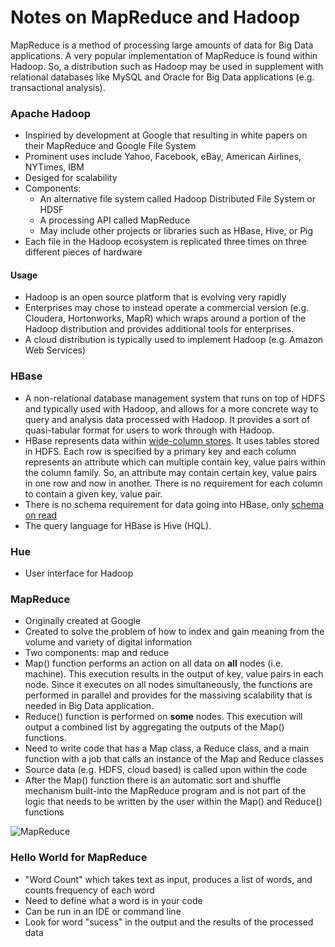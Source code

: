 # Notes on MapReduce and Hadoop

MapReduce is a method of processing large amounts of data for Big Data applications. A very popular implementation of MapReduce is found within Hadoop. So, a distribution such as Hadoop may be used in supplement with relational databases like MySQL and Oracle for Big Data applications (e.g. transactional analysis).

### Apache Hadoop

* Inspiried by development at Google that resulting in white papers on their MapReduce and Google File System
* Prominent uses include Yahoo, Facebook, eBay, American Airlines, NYTimes, IBM
* Desiged for scalability
* Components:
  * An alternative file system called Hadoop Distributed File System or HDSF
  * A processing API called MapReduce
  * May include other projects or libraries such as HBase, Hive, or Pig
* Each file in the Hadoop ecosystem is replicated three times on three different pieces of hardware

#### Usage
* Hadoop is an open source platform that is evolving very rapidly
* Enterprises may chose to instead operate a commercial version (e.g. Cloudera, Hortonworks, MapR) which wraps around a portion of the Hadoop distribution and provides additional tools for enterprises.
* A cloud distribution is typically used to implement Hadoop (e.g. Amazon Web Services)

### HBase
* A non-relational database management system that runs on top of HDFS and typically used with Hadoop, and allows for a more concrete way to query and analysis data processed with Hadoop. It provides a sort of quasi-tabular format for users to work through with Hadoop.
* HBase represents data within [wide-column stores](http://db-engines.com/en/article/Wide+Column+Stores). It uses tables stored in HDFS. Each row is specified by a primary key and each column represents an attribute which can multiple contain key, value pairs within the column family. So, an attribute may contain certain key, value pairs in one row and now in another. There is no requirement for each column to contain a given key, value pair.
* There is no schema requirement for data going into HBase, only [schema on read](http://www.techopedia.com/definition/30153/schema-on-read)
* The query language for HBase is Hive (HQL).

### Hue
* User interface for Hadoop

### MapReduce
* Originally created at Google
* Created to solve the problem of how to index and gain meaning from the volume and variety of digital information
* Two components: map and reduce
* Map() function performs an action on all data on **all** nodes (i.e. machine). This execution results in the output of key, value pairs in each node. Since it executes on all nodes simultaneously, the functions are performed in parallel and provides for the massiving scalability that is needed in Big Data application.
* Reduce() function is performed on **some** nodes. This execution will output a combined list by aggregating the outputs of the Map() functions.
* Need to write code that has a Map class, a Reduce class, and a main function with a job that calls an instance of the Map and Reduce classes
* Source data (e.g. HDFS, cloud based) is called upon within the code
* After the Map() function there is an automatic sort and shuffle mechanism built-into the MapReduce program and is not part of the logic that needs to be written by the user within the Map() and Reduce() functions

![MapReduce](http://www.cs.uml.edu/~jlu1/doc/source/report/img/MapReduceExample.png)

### Hello World for MapReduce
* "Word Count" which takes text as input, produces a list of words, and counts frequency of each word
* Need to define what a word is in your code
* Can be run in an IDE or command line
* Look for word "sucess" in the output and the results of the processed data
